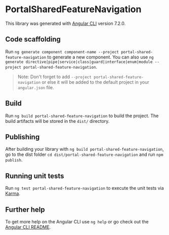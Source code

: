 # PortalSharedFeatureNavigation

This library was generated with [Angular CLI](https://github.com/angular/angular-cli) version 7.2.0.

## Code scaffolding

Run `ng generate component component-name --project portal-shared-feature-navigation` to generate a new component. You can also use `ng generate directive|pipe|service|class|guard|interface|enum|module --project portal-shared-feature-navigation`.

> Note: Don't forget to add `--project portal-shared-feature-navigation` or else it will be added to the default project in your `angular.json` file.

## Build

Run `ng build portal-shared-feature-navigation` to build the project. The build artifacts will be stored in the `dist/` directory.

## Publishing

After building your library with `ng build portal-shared-feature-navigation`, go to the dist folder `cd dist/portal-shared-feature-navigation` and run `npm publish`.

## Running unit tests

Run `ng test portal-shared-feature-navigation` to execute the unit tests via [Karma](https://karma-runner.github.io).

## Further help

To get more help on the Angular CLI use `ng help` or go check out the [Angular CLI README](https://github.com/angular/angular-cli/blob/master/README.md).

